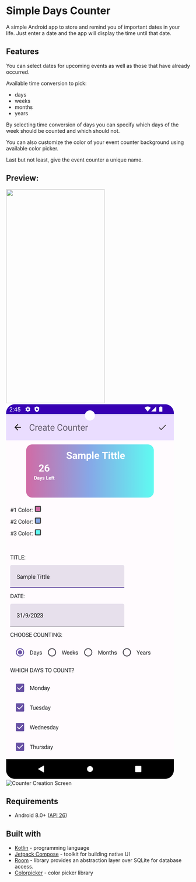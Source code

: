 # Simple Days Counter

A simple Android app to store and remind you of important dates in your life.
Just enter a date and the app will display the time until that date.

## Features

You can select dates for upcoming events as well as those that have already occurred.

Available time conversion to pick:

- days
- weeks
- months
- years

By selecting time conversion of days you can specify which days of the week should be counted and
which should not.

You can also customize the color of your event counter background using available color picker.

Last but not least, give the event counter a unique name.

## Preview:

<a href="url"><img src="https://user-images.githubusercontent.com/72651652/190982212-88767cfc-811f-4645-94d1-06ca56e0779b.gif" height="585" width="270"></a>
![Counters List Screen](app_preview_1.png)
![Counter Creation Screen](img_preview_2.png)

## Requirements

- Android 8.0+ ([API 26](https://developer.android.com/studio/releases/platforms#8.0))

## Built with

- [Kotlin](https://kotlinlang.org/) - programming language
- [Jetpack Compose](https://developer.android.com/jetpack/compose) - toolkit for building native UI
- [Room](https://developer.android.com/training/data-storage/room) - library provides an abstraction
  layer over SQLite for database access.
- [Colorpicker](https://github.com/skydoves/colorpicker-compose) - color picker library
